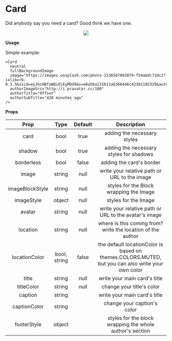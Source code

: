 # Card
Did anybody say you need a card? Good think we have one.

<p align="center">
 <img src="https://i.imgur.com/P9eFZap.png" />
</p>

**Usage**

Simple example:
```
<Card 
  neutral
  fullBackgroundImage
  image="https://images.unsplash.com/photo-1536567893079-f54abdc73dc2?ixlib=rb-0.3.5&ixid=eyJhcHBfaWQiOjEyMDd9&s=e6a56a131b11a6366446c42381192329&auto=format&fit=crop&w=1350&q=80"
  authorImageSrc="http://i.pravatar.cc/100"
  authorTitle="Offset"
  authorSubTitle="420 minutes ago"
/>
```

**Props**

|       Prop      |     Type     | Default |                                            Description                                           |
|:---------------:|:------------:|:-------:|:------------------------------------------------------------------------------------------------:|
| card            |     bool     |   true  | adding the necessary styles                                                                      |
| shadow          |     bool     |   true  | adding the necessary styles for shadows                                                          |
| borderless      |     bool     |  false  | adding the card's border                                                                         |
| image           |    string    | null    | write your relative path or URL to the image                                                     |
| imageBlockStyle |    string    | null    | styles for the Block wrapping the Image                                                          |
| imageStyle      |    object    | null    | styles for the Image                                                                             |
| avatar          |    string    | null    | write your relative path or URL to the avatar's image                                            |
| location        |    string    | null    | where is this coming from? write the location of the author                                      |
| locationColor   | bool, string | false   | the default locationColor is based on themes.COLORS.MUTED, but you can also write your own color |
| title           | string       | null    | write your main card's title                                                                     |
| titleColor      | string       | null    | change your title's color                                                                        |
| caption         | string       |         | write your main card's title                                                                     |
| captionColor    | string       |         | change your caption's color                                                                      |
| footerStyle     | object       |         | styles for the block wrapping the whole author's section                                         |

